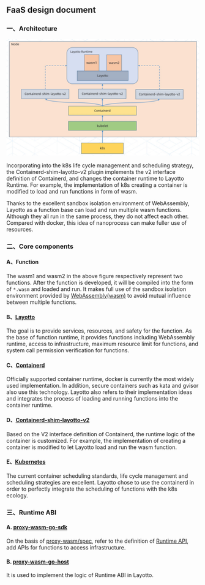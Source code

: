## FaaS design document

### 一、Architecture

![img.png](../../../img/faas/faas-design.jpg)

Incorporating into the k8s life cycle management and scheduling strategy, the Containerd-shim-layotto-v2 plugin implements the v2 interface definition of Containerd, and changes the container runtime to Layotto Runtime. For example, the implementation of k8s creating a container is modified to load and run functions in form of wasm.

Thanks to the excellent sandbox isolation environment of WebAssembly, Layotto as a function base can load and run multiple wasm functions. Although they all run in the same process, they do not affect each other. Compared with docker, this idea of nanoprocess can make fuller use of resources.

### 二、Core components

#### A、Function

The wasm1 and wasm2 in the above figure respectively represent two functions. After the function is developed, it will be compiled into the form of `*.wasm` and loaded and run. It makes full use of the sandbox isolation environment provided by [WebAssembly(wasm)](https://webassembly.org/) to avoid mutual influence between multiple functions.

#### B、[Layotto](https://github.com/mosn/layotto)

The goal is to provide services, resources, and safety for the function. As the base of function runtime, it provides functions including WebAssembly runtime, access to infrastructure, maximum resource limit for functions, and system call permission verification for functions.

#### C、[Containerd](https://containerd.io/)

Officially supported container runtime, docker is currently the most widely used implementation. In addition, secure containers such as kata and gvisor also use this technology. Layotto also refers to their implementation ideas and integrates the process of loading and running functions into the container runtime.

#### D、[Containerd-shim-layotto-v2](https://github.com/layotto/containerd-wasm)

Based on the V2 interface definition of Containerd, the runtime logic of the container is customized. For example, the implementation of creating a container is modified to let Layotto load and run the wasm function.

#### E、[Kubernetes](https://kubernetes.io/)

The current container scheduling standards, life cycle management and scheduling strategies are excellent. Layotto chose to use the containerd in order to perfectly integrate the scheduling of functions with the k8s ecology.

### 三、Runtime ABI

#### A. [proxy-wasm-go-sdk](https://github.com/layotto/proxy-wasm-go-sdk)

On the basis of [proxy-wasm/spec](https://github.com/proxy-wasm/spec), refer to the definition of [Runtime API]( ../../../../spec/proto/runtime/v1/runtime.proto), add APIs for functions to access infrastructure.

#### B. [proxy-wasm-go-host](https://github.com/layotto/proxy-wasm-go-host)

It is used to implement the logic of Runtime ABI in Layotto.

